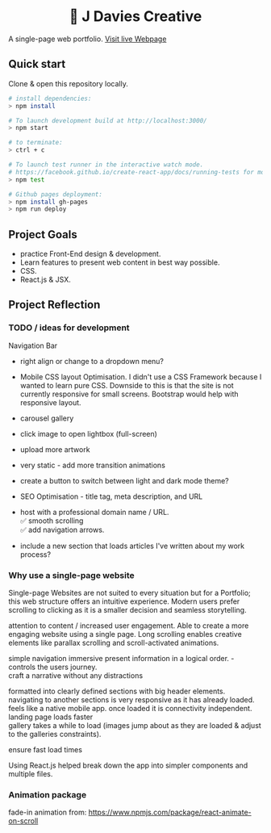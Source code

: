 <h1 align="center">🎨 J Davies Creative</h1>

A single-page web portfolio.
[Visit live Webpage](https://joshdavies.github.io/jdaviescreative/)  

## Quick start
Clone & open this repository locally.

```bash
# install dependencies:
> npm install

# To launch development build at http://localhost:3000/
> npm start

# to terminate:
> ctrl + c

# To launch test runner in the interactive watch mode.  
# https://facebook.github.io/create-react-app/docs/running-tests for more information.
> npm test

# Github pages deployment:
> npm install gh-pages
> npm run deploy
```

## Project Goals
- practice Front-End design & development.
- Learn features to present web content in best way possible.
- CSS.
- React.js & JSX.

## Project Reflection
### TODO / ideas for development
Navigation Bar
- right align or change to a dropdown menu?

- Mobile CSS layout Optimisation. I didn't use a CSS Framework because I wanted to learn pure CSS. Downside to this is that the site is not currently responsive
for small screens.  Bootstrap would help with responsive layout.  

- carousel gallery
- click image to open lightbox (full-screen)
- upload more artwork

- very static - add more transition animations

- create a button to switch between light and dark mode theme?

- SEO Optimisation -  title tag, meta description, and URL  
- host with a professional domain name / URL.  
✅ smooth scrolling  
✅ add navigation arrows.

- include a new section that loads articles I've written about my work process?

### Why use a single-page website
Single-page Websites are not suited to every situation but for a Portfolio; this web structure offers an intuitive experience.
Modern users prefer scrolling to clicking as it is a smaller decision and seamless storytelling.

attention to content / increased user engagement.
Able to create a more engaging website using a single page.
Long scrolling enables creative elements like parallax scrolling and scroll-activated animations.  

simple navigation  immersive
present information in a logical order.  - controls the users journey.  
craft a narrative without any distractions

formatted into clearly defined sections with big header elements.  
navigating to another sections is very responsive as it has already loaded.  
feels like a native mobile app. once loaded it is connectivity independent.
landing page loads faster  
gallery takes a while to load (images jump about as they are loaded & adjust to the galleries constraints).  

ensure fast load times

Using React.js helped break down the app into simpler components and multiple files.

### Animation package
fade-in animation from:
https://www.npmjs.com/package/react-animate-on-scroll
